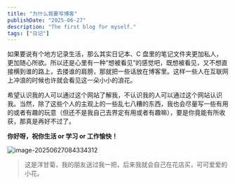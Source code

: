```yaml
---
title: "为什么我要写博客"
publishDate: "2025-06-27"
description: "The first blog for myself."
tags: ["日记"]
---
```


如果要说有个地方记录生活，那么其实日记本、C 盘里的笔记文件夹更加私人，更加随心所欲。所以还是心里有一种“想被看见”的感觉吧，既想被看见，又不想直接横到谁的路上，去搂谁的肩膀，那就把一些话放在博客里。这样一些人在互联网上冲浪的时候也许就会看见这一朵小小的浪花。

希望认识我的人可以通过这个网站了解我，不认识我的人可以通过这个网站认识我。当然，除了这些个人的主观上的一些乱七八糟的东西，我也会尽量写一些有用的或者有趣的玩意（但还不是我自己去界定有用或者有趣嘛），要是你竟能有所收获，那真是再好不过了。

**你好呀，祝你生活 or 学习 or 工作愉快！**

![image-20250627084334312](https://typora-images-wwweeds.oss-cn-hangzhou.aliyuncs.com/image-20250627084334312.png)

> 这是洋甘菊，我的朋友送过我一把，后来我就会自己在花店买，可可爱爱的小花。